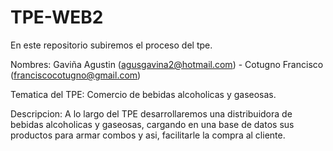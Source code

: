 # TPE-WEB2
En este repositorio subiremos el proceso del tpe.

Nombres: Gaviña Agustin (agusgavina2@hotmail.com) - Cotugno Francisco (franciscocotugno@gmail.com)

Tematica del TPE: Comercio de bebidas alcoholicas y gaseosas.

Descripcion: A lo largo del TPE desarrollaremos una distribuidora de bebidas alcoholicas y gaseosas, cargando en una base de datos sus productos para armar combos y asi, facilitarle la compra al cliente.

